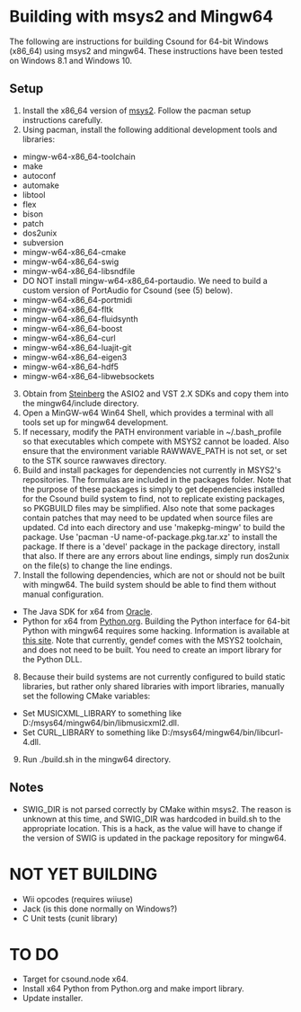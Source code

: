 # Building with msys2 and Mingw64

The following are instructions for building Csound for 64-bit Windows (x86_64) using msys2 and mingw64. These instructions have been tested on Windows 8.1 and Windows 10.

## Setup

1. Install the x86_64 version of [msys2](http://msys2.github.io/). Follow the pacman setup instructions carefully.
2. Using pacman, install the following additional development tools and libraries:
  * mingw-w64-x86_64-toolchain
  * make
  * autoconf
  * automake
  * libtool
  * flex
  * bison
  * patch
  * dos2unix
  * subversion
  * mingw-w64-x86_64-cmake
  * mingw-w64-x86_64-swig
  * mingw-w64-x86_64-libsndfile
  * DO NOT install mingw-w64-x86_64-portaudio. We need to build a custom version of PortAudio for Csound (see (5) below).
  * mingw-w64-x86_64-portmidi
  * mingw-w64-x86_64-fltk
  * mingw-w64-x86_64-fluidsynth
  * mingw-w64-x86_64-boost
  * mingw-w64-x86_64-curl
  * mingw-w64-x86_64-luajit-git
  * mingw-w64-x86_64-eigen3
  * mingw-w64-x86_64-hdf5
  * mingw-w64-x86_64-libwebsockets
3. Obtain from [Steinberg](http://www.steinberg.net/en/company/developers.html) the ASIO2 and VST 2.X SDKs and copy them into the mingw64/include directory.
4. Open a MinGW-w64 Win64 Shell, which provides a terminal with all tools set up for mingw64 development.
5. If necessary, modify the PATH environment variable in ~/.bash_profile so that executables which compete with MSYS2 cannot be loaded. Also ensure that the environment variable RAWWAVE_PATH is not set, or set to the STK source rawwaves directory.
6. Build and install packages for dependencies not currently in MSYS2's repositories. The formulas are included in the packages folder. Note that the purpose of these packages is simply to get dependencies installed for the Csound build system to find, not to replicate existing packages, so PKGBUILD files may be simplified. Also note that some packages contain patches that may need to be updated when source files are updated. Cd into each directory and use 'makepkg-mingw' to build the package. Use 'pacman -U name-of-package.pkg.tar.xz' to install the package. If there is a 'devel' package in the package directory, install that also. If there are any errors about line endings, simply run dos2unix on the file(s) to change the line endings.
7. Install the following dependencies, which are not or should not be built with mingw64. The build system should be able to find them without manual configuration.
  * The Java SDK for x64 from [Oracle](http://www.oracle.com/technetwork/java/index.html).
  * Python for x64 from [Python.org](https://www.python.org/). Building the Python interface for 64-bit Python with mingw64 requires some hacking. Information is available at [this site](http://ascend4.org/Setting_up_a_MinGW-w64_build_environment). Note that currently, gendef comes with the MSYS2 toolchain, and does not need to be built. You need to create an import library for the Python DLL.
8. Because their build systems are not currently configured to build static libraries, but rather only shared libraries with import libraries, manually set the following CMake variables:
  * Set MUSICXML_LIBRARY to something like D:/msys64/mingw64/bin/libmusicxml2.dll.
  * Set CURL_LIBRARY to something like D:/msys64/mingw64/bin/libcurl-4.dll.
9. Run ./build.sh in the mingw64 directory.

## Notes

* SWIG_DIR is not parsed correctly by CMake within msys2.  The reason is unknown at this time, and SWIG_DIR was hardcoded in build.sh to the appropriate location.  This is a hack, as the value will have to change if the version of SWIG is updated in the package repository for mingw64.

# NOT YET BUILDING

* Wii opcodes (requires wiiuse)
* Jack (is this done normally on Windows?)
* C Unit tests (cunit library)

# TO DO

* Target for csound.node x64.
* Install x64 Python from Python.org and make import library.
* Update installer.
